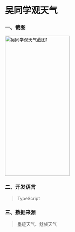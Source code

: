 # 吴同学观天气

### 一、截图
<img src="https://github.com/cnwutianhao/wxamp/assets/13990136/a02cca94-7295-4e30-9537-0082d8d6cd03" alt="吴同学观天气截图1" width="207" height="448">

### 二、开发语言
> TypeScript

### 三、数据来源
> 墨迹天气、魅族天气
